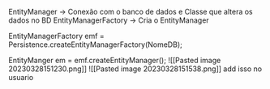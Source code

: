 EntityManager -> Conexão com o banco de dados e Classe que
altera os dados no BD
EntityManagerFactory -> Cria o EntityManager

EntityManagerFactory emf = Persistence.createEntityManagerFactory(NomeDB);

EntityManger em = emf.createEntityManager();
![[Pasted image 20230328151230.png]]
![[Pasted image 20230328151538.png]]
add isso no usuario
